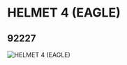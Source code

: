 # HELMET 4 (EAGLE)
## 92227
![HELMET 4 (EAGLE)](https://lc-www-live-s.legocdn.com/media/bricks/5/2/4622142.jpg)